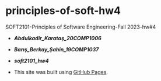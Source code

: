 # principles-of-soft-hw4
SOFT2101-Principles of Software Engineering-Fall 2023-hw#4

- ***Abdulkadir_Karataş_20COMP1006***

- ***Barış_Berkay_Şahin_19COMP1037***

- ***soft2101_hw4***

- This site was built using [GitHub Pages](https://pages.github.com/).
